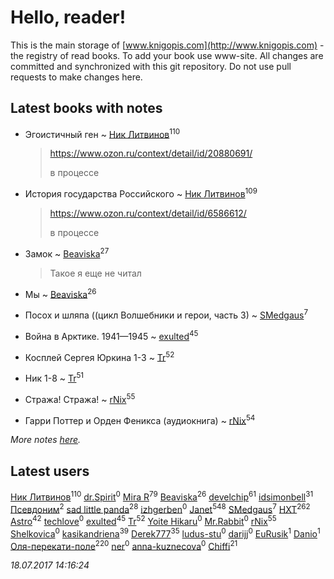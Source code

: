 # Hello, reader!
This is the main storage of [www.knigopis.com](http://www.knigopis.com) - the registry of read books.
To add your book use www-site. All changes are committed and synchronized with this git repository.
Do not use pull requests to make changes here.


## Latest books with notes
* Эгоистичный ген ~ [Ник Литвинов](users/241/241974816-vkontakte)<sup>110</sup>
    > https://www.ozon.ru/context/detail/id/20880691/
    > 
    > в процессе

* История государства Российского ~ [Ник Литвинов](users/241/241974816-vkontakte)<sup>109</sup>
    > https://www.ozon.ru/context/detail/id/6586612/
    > 
    > в процессе

* Замок ~ [Beaviska](users/102/10202544960024508-facebook)<sup>27</sup>
    > Такое я еще не читал

* Мы ~ [Beaviska](users/102/10202544960024508-facebook)<sup>26</sup>

* Посох и шляпа ((цикл Волшебники и герои, часть 3) ~ [SMedgaus](users/162/162444669-vkontakte)<sup>7</sup>

* Война в Арктике. 1941—1945 ~ [exulted](users/100/100599204551896265722-google)<sup>45</sup>

* Косплей Сергея Юркина 1-3 ~ [Tr](users/122/12282474-vkontakte)<sup>52</sup>

* Ник 1-8 ~ [Tr](users/122/12282474-vkontakte)<sup>51</sup>

* Стража! Стража! ~ [rNix](users/115/115622071-twitter)<sup>55</sup>

* Гарри Поттер и Орден Феникса (аудиокнига) ~ [rNix](users/115/115622071-twitter)<sup>54</sup>


_More notes [here](latest_books_with_notes.md)._


## Latest users
[Ник Литвинов](users/241/241974816-vkontakte)<sup>110</sup> 
[dr.Spirit](users/108/1086398194750357-facebook)<sup>0</sup> 
[Mira R](users/103/103293621948650602575-google)<sup>79</sup> 
[Beaviska](users/102/10202544960024508-facebook)<sup>26</sup> 
[develchip](users/852/85203415-vkontakte)<sup>61</sup> 
[idsimonbell](users/380/380554090-vkontakte)<sup>31</sup> 
[Псевдоним](users/100/100409161-yandex)<sup>2</sup> 
[sad little panda](users/188/1882525281990290-facebook)<sup>28</sup> 
[izhgerben](users/632/63218301-vkontakte)<sup>0</sup> 
[Janet](users/108/108113656204404967440-google)<sup>548</sup> 
[SMedgaus](users/162/162444669-vkontakte)<sup>7</sup> 
[HXT](users/100/100002563462782-facebook)<sup>262</sup> 
[Astro](users/282/282662025-vkontakte)<sup>42</sup> 
[techlove](users/118/118223498137459516526-google)<sup>0</sup> 
[exulted](users/100/100599204551896265722-google)<sup>45</sup> 
[Tr](users/122/12282474-vkontakte)<sup>52</sup> 
[Yoite Hikaru](users/237/237559775-vkontakte)<sup>0</sup> 
[Mr.Rabbit](users/106/106767072785183342762-google)<sup>0</sup> 
[rNix](users/115/115622071-twitter)<sup>55</sup> 
[Shelkovica](users/138/13839913-vkontakte)<sup>0</sup> 
[kasikandriena](users/152/152488954-vkontakte)<sup>39</sup> 
[Derek777](users/153/15386028-yandex)<sup>35</sup> 
[ludus-stu](users/278/278300225-yandex)<sup>0</sup> 
[darijj](users/308/30890874-vkontakte)<sup>0</sup> 
[EuRusik](users/178/1788922883-facebook)<sup>1</sup> 
[Danio](users/112/112694474287465491328-google)<sup>1</sup> 
[Оля-перекати-поле](users/108/10848515355906827860-mailru)<sup>220</sup> 
[ner](users/102/102526509209081648246-google)<sup>0</sup> 
[anna-kuznecova](users/169/169947386-vkontakte)<sup>0</sup> 
[Chiffi](users/105/105831994080785626680-google)<sup>21</sup> 


_18.07.2017 14:16:24_
